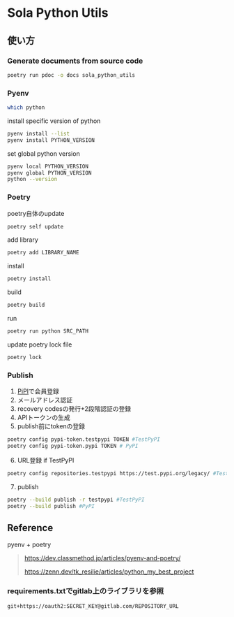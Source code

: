 # Sola Python Utils

## 使い方

### Generate documents from source code

```bash
poetry run pdoc -o docs sola_python_utils
```

### Pyenv

```bash
which python
```

install specific version of python

```bash
pyenv install --list
pyenv install PYTHON_VERSION
```

set global python version

```bash
pyenv local PYTHON_VERSION
pyenv global PYTHON_VERSION
python --version
```

### Poetry

poetry自体のupdate

```bash
poetry self update
```

add library

```bash
poetry add LIBRARY_NAME
```

install

```bash
poetry install
```

build

```bash
poetry build
```

run

```bash
poetry run python SRC_PATH
```

update poetry lock file

```bash
poetry lock
```

### Publish

1. [PiPI](https://pypi.org/)で会員登録
2. メールアドレス認証
3. recovery codesの発行+2段階認証の登録
4. APIトークンの生成
5. publish前にtokenの登録

```bash
poetry config pypi-token.testpypi TOKEN #TestPyPI
poetry config pypi-token.pypi TOKEN # PyPI
```

6. URL登録 if TestPyPI

```bash
poetry config repositories.testpypi https://test.pypi.org/legacy/ #TestPyPI
```

7. publish

```bash
poetry --build publish -r testpypi #TestPyPI
poetry --build publish #PyPI
```

## Reference

pyenv + poetry

> https://dev.classmethod.jp/articles/pyenv-and-poetry/
>
> https://zenn.dev/tk_resilie/articles/python_my_best_project

### requirements.txtでgitlab上のライブラリを参照

```txt
git+https://oauth2:SECRET_KEY@gitlab.com/REPOSITORY_URL
```
